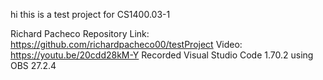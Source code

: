 hi this is a test project for CS1400.03-1

Richard Pacheco
Repository Link: https://github.com/richardpacheco00/testProject
Video: https://youtu.be/20cdd28kM-Y
Recorded Visual Studio Code 1.70.2 using OBS 27.2.4 
